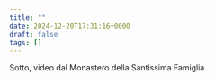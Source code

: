 ```yaml
---
title: ""
date: 2024-12-20T17:31:16+0000
draft: false
tags: []
---
```


Sotto, video dal Monastero della Santissima Famiglia.
